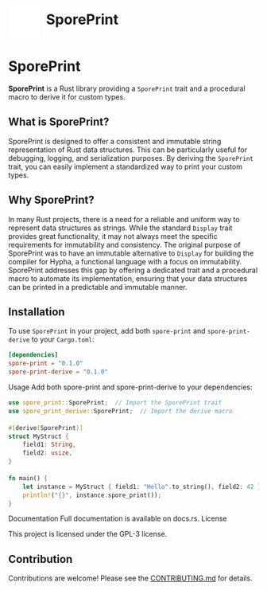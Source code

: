 <div style="display: flex; align-items: center;">
  <img src="assets/sporeprint-logo.svg" alt="logo" width="64" height="64" style="margin-right: 12px;margin-top: 32px;">
  <h1>SporePrint</h1>
</div>

# SporePrint

**SporePrint** is a Rust library providing a `SporePrint` trait and a procedural macro to derive it for custom types.

## What is SporePrint?

SporePrint is designed to offer a consistent and immutable string representation of Rust data structures. This can be
particularly useful for debugging, logging, and serialization purposes. By deriving the `SporePrint` trait, you can
easily implement a standardized way to print your custom types.

## Why SporePrint?

In many Rust projects, there is a need for a reliable and uniform way to represent data structures as strings. While the
standard `Display` trait provides great functionality, it may not always meet the specific requirements for
immutability and consistency. The original purpose of SporePrint was to have an immutable alternative to `Display` for
building the compiler for Hypha, a functional language with a focus on immutability. SporePrint addresses this gap by
offering a dedicated trait and a procedural macro to automate its implementation, ensuring that your data structures can
be printed in a predictable and immutable manner.

## Installation

To use `SporePrint` in your project, add both `spore-print` and `spore-print-derive` to your `Cargo.toml`:

```toml
[dependencies]
spore-print = "0.1.0"
spore-print-derive = "0.1.0"

```

Usage
Add both spore-print and spore-print-derive to your dependencies:

```rust
use spore_print::SporePrint;  // Import the SporePrint trait
use spore_print_derive::SporePrint;  // Import the derive macro

#[derive(SporePrint)]
struct MyStruct {
    field1: String,
    field2: usize,
}

fn main() {
    let instance = MyStruct { field1: "Hello".to_string(), field2: 42 };
    println!("{}", instance.spore_print());
}

```

Documentation
Full documentation is available on docs.rs.
License

This project is licensed under the GPL-3 license.

## Contribution

Contributions are welcome! Please see the [CONTRIBUTING.md](CONTRIBUTING.md) for details.

